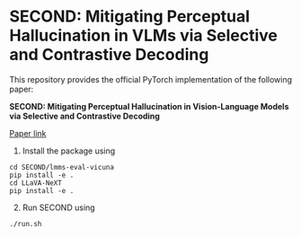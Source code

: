 # SECOND: Mitigating Perceptual Hallucination in VLMs via Selective and Contrastive Decoding
This repository provides the official PyTorch implementation of the following paper:

**SECOND: Mitigating Perceptual Hallucination in Vision-Language Models via Selective and Contrastive Decoding**

[Paper link](https://arxiv.org/abs/2506.08391)


1. Install the package using
<pre><code>cd SECOND/lmms-eval-vicuna
pip install -e .
cd LLaVA-NeXT
pip install -e .
</code></pre>


2. Run SECOND using
<pre><code>./run.sh
</code></pre>
